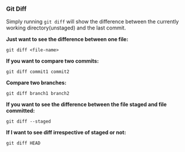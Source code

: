### Git Diff

Simply running ```git diff``` will show the difference between the currently working directory(unstaged) and the last commit.

**Just want to see the difference between one file:**

```
git diff <file-name>
```

**If you want to compare two commits:**

```
git diff commit1 commit2
```


**Compare two branches:**

```
git diff branch1 branch2
```

**If you want to see the difference between the file staged and file committed:**
```
git diff --staged
```

**If I want to see diff irrespective of staged or not:**

```
git diff HEAD
```
